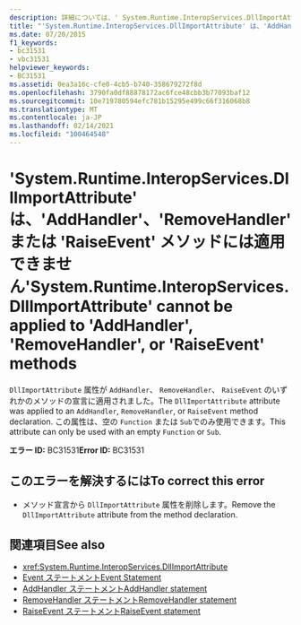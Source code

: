 ```yaml
---
description: 詳細については、' System.Runtime.InteropServices.DllImportAttribute ' を ' AddHandler '、' RemoveHandler '、または ' RaiseEvent ' メソッドに適用することはできません
title: "'System.Runtime.InteropServices.DllImportAttribute' は、'AddHandler'、'RemoveHandler' または 'RaiseEvent' メソッドには適用できません"
ms.date: 07/20/2015
f1_keywords:
- bc31531
- vbc31531
helpviewer_keywords:
- BC31531
ms.assetid: 0ea3a16c-cfe0-4cb5-b740-358679272f8d
ms.openlocfilehash: 3790fa0df88878172ac6fce48cbb3b77093baf12
ms.sourcegitcommit: 10e719780594efc781b15295e499c66f316068b8
ms.translationtype: MT
ms.contentlocale: ja-JP
ms.lasthandoff: 02/14/2021
ms.locfileid: "100464548"
---
```

# <a name="systemruntimeinteropservicesdllimportattribute-cannot-be-applied-to-addhandler-removehandler-or-raiseevent-methods"></a><span data-ttu-id="03b41-103">'System.Runtime.InteropServices.DllImportAttribute' は、'AddHandler'、'RemoveHandler' または 'RaiseEvent' メソッドには適用できません</span><span class="sxs-lookup"><span data-stu-id="03b41-103">'System.Runtime.InteropServices.DllImportAttribute' cannot be applied to 'AddHandler', 'RemoveHandler', or 'RaiseEvent' methods</span></span>

<span data-ttu-id="03b41-104">`DllImportAttribute` 属性が `AddHandler`、 `RemoveHandler`、 `RaiseEvent` のいずれかのメソッドの宣言に適用されました。</span><span class="sxs-lookup"><span data-stu-id="03b41-104">The `DllImportAttribute` attribute was applied to an `AddHandler`, `RemoveHandler`, or `RaiseEvent` method declaration.</span></span> <span data-ttu-id="03b41-105">この属性は、空の `Function` または `Sub`でのみ使用できます。</span><span class="sxs-lookup"><span data-stu-id="03b41-105">This attribute can only be used with an empty `Function` or `Sub`.</span></span>  
  
 <span data-ttu-id="03b41-106">**エラー ID:** BC31531</span><span class="sxs-lookup"><span data-stu-id="03b41-106">**Error ID:** BC31531</span></span>  
  
## <a name="to-correct-this-error"></a><span data-ttu-id="03b41-107">このエラーを解決するには</span><span class="sxs-lookup"><span data-stu-id="03b41-107">To correct this error</span></span>  
  
- <span data-ttu-id="03b41-108">メソッド宣言から `DllImportAttribute` 属性を削除します。</span><span class="sxs-lookup"><span data-stu-id="03b41-108">Remove the `DllImportAttribute` attribute from the method declaration.</span></span>  
  
## <a name="see-also"></a><span data-ttu-id="03b41-109">関連項目</span><span class="sxs-lookup"><span data-stu-id="03b41-109">See also</span></span>

- <xref:System.Runtime.InteropServices.DllImportAttribute>
- [<span data-ttu-id="03b41-110">Event ステートメント</span><span class="sxs-lookup"><span data-stu-id="03b41-110">Event Statement</span></span>](../language-reference/statements/event-statement.md)
- [<span data-ttu-id="03b41-111">AddHandler ステートメント</span><span class="sxs-lookup"><span data-stu-id="03b41-111">AddHandler statement</span></span>](../language-reference/statements/addhandler-statement.md)
- [<span data-ttu-id="03b41-112">RemoveHandler ステートメント</span><span class="sxs-lookup"><span data-stu-id="03b41-112">RemoveHandler statement</span></span>](../language-reference/statements/removehandler-statement.md)
- [<span data-ttu-id="03b41-113">RaiseEvent ステートメント</span><span class="sxs-lookup"><span data-stu-id="03b41-113">RaiseEvent statement</span></span>](../language-reference/statements/raiseevent-statement.md)
